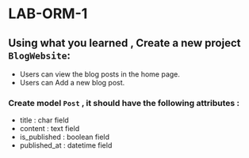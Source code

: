 # LAB-ORM-1

## Using what you learned , Create a  new project `BlogWebsite`:
- Users can view the blog posts in the home page.
- Users can Add a new blog post. 


### Create model `Post` , it should have the following attributes :
- title : char field
- content : text field
- is_published : boolean field
- published_at : datetime field
